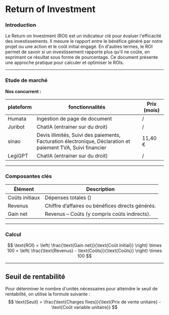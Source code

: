 # Return of Investment

### **Introduction**

Le Return on Investment (ROI) est un indicateur clé pour évaluer l'efficacité des investissements. Il mesure le rapport entre le bénéfice généré par notre projet ou une action et le coût initial engagé. En d'autres termes, le ROI permet de savoir si un investissement rapporte plus qu'il ne coûte, en exprimant ce résultat sous forme de pourcentage. Ce document présente une approche pratique pour calculer et optimiser le ROIs.

---

### Etude de marché

**Nos concurrent :** 

| plateform | fonctionnalités | Prix (mois)|
| --- | --- | --- |
| Humata | Ingestion de page de document | / |
| Juribot | ChatIA (entrainer sur du droit) | / |
| sinao | Devis illimités, Suivi des paiements, Facturation électronique, Déclaration et paiement TVA, Suivi financier | 11,40 € |
| LegiGPT | ChatIA (entrainer sur du droit)  | / |

---

### Composantes clés

| Élément | Description |
| --- | --- |
| Coûts initiaux | Dépenses totales () |
| Revenus | Chiffre d’affaires ou bénéfices directs générés. |
| Gain net | Revenus – Coûts (y compris coûts indirects). |

---

### Calcul

$$
\text{ROI} = \left( \frac{\text{Gain net}}{\text{Coût initial}} \right) \times 100 = \left( \frac{\text{Revenus} - \text{Coûts}}{\text{Coûts}} \right) \times 100
$$


---

## Seuil de rentabilité

Pour déterminer le nombre d'unités nécessaires pour atteindre le seuil de rentabilité, on utilise la formule suivante :
$$
\text{Seuil} = \frac{\text{Charges fixes}}{\text{Prix de vente unitaire} - \text{Coût variable unitaire}}
$$
